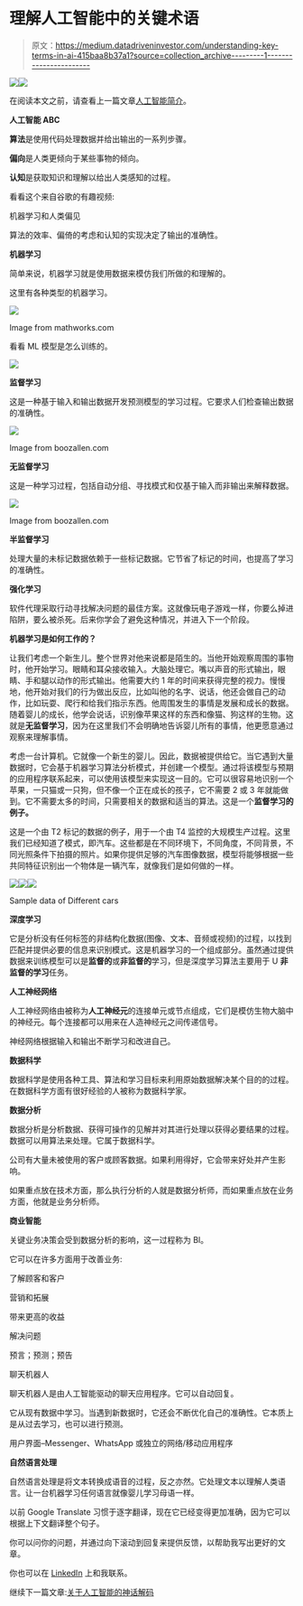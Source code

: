 # 理解人工智能中的关键术语

> 原文：<https://medium.datadriveninvestor.com/understanding-key-terms-in-ai-415baa8b37a1?source=collection_archive---------1----------------------->

[![](img/c600e73a2955ebc13f10253dd1ee84e6.png)](http://www.track.datadriveninvestor.com/1B9E)![](img/dc7e85d7b10985e4a0093c9f7411fc02.png)

在阅读本文之前，请查看上一篇文章[人工智能简介](https://link.medium.com/7fW4NgGVZU)。

**人工智能 ABC**

**算法**是使用代码处理数据并给出输出的一系列步骤。

**偏向**是人类更倾向于某些事物的倾向。

**认知**是获取知识和理解以给出人类感知的过程。

看看这个来自谷歌的有趣视频:

机器学习和人类偏见

算法的效率、偏倚的考虑和认知的实现决定了输出的准确性。

**机器学习**

简单来说，机器学习就是使用数据来模仿我们所做的和理解的。

这里有各种类型的机器学习。

![](img/4e3bf06b511ae49270d6c6391d5a6559.png)

Image from mathworks.com

看看 ML 模型是怎么训练的。

![](img/89e02c163e6d0d8515136c6d8d4be7b9.png)

**监督学习**

这是一种基于输入和输出数据开发预测模型的学习过程。它要求人们检查输出数据的准确性。

![](img/c459656baedf07d2329f8de2c4a23923.png)

Image from boozallen.com

**无监督学习**

这是一种学习过程，包括自动分组、寻找模式和仅基于输入而非输出来解释数据。

![](img/ebdd88bd1e6b66ca500268caae0a47cc.png)

Image from boozallen.com

**半监督学习**

处理大量的未标记数据依赖于一些标记数据。它节省了标记的时间，也提高了学习的准确性。

**强化学习**

软件代理采取行动寻找解决问题的最佳方案。这就像玩电子游戏一样，你要么掉进陷阱，要么被杀死。后来你学会了避免这种情况，并进入下一个阶段。

**机器学习是如何工作的？**

让我们考虑一个新生儿。整个世界对他来说都是陌生的。当他开始观察周围的事物时，他开始学习。眼睛和耳朵接收输入。大脑处理它。嘴以声音的形式输出，眼睛、手和腿以动作的形式输出。他需要大约 1 年的时间来获得完整的视力。慢慢地，他开始对我们的行为做出反应，比如叫他的名字、说话，他还会做自己的动作，比如玩耍、爬行和给我们指示东西。他周围发生的事情是发展和成长的数据。随着婴儿的成长，他学会说话，识别像苹果这样的东西和像猫、狗这样的生物。这就是**无监督学习**，因为在这里我们不会明确地告诉婴儿所有的事情，他更愿意通过观察来理解事情。

考虑一台计算机。它就像一个新生的婴儿。因此，数据被提供给它。当它遇到大量数据时，它会基于机器学习算法分析模式，并创建一个模型。通过将该模型与预期的应用程序联系起来，可以使用该模型来实现这一目的。它可以很容易地识别一个苹果，一只猫或一只狗，但不像一个正在成长的孩子，它不需要 2 或 3 年就能做到。它不需要太多的时间，只需要相关的数据和适当的算法。这是一个**监督学习的例子。**

这是一个由 T2 标记的数据的例子，用于一个由 T4 监控的大规模生产过程。这里我们已经知道了模式，即汽车。这些都是在不同环境下，不同角度，不同背景，不同光照条件下拍摄的照片。如果你提供足够的汽车图像数据，模型将能够根据一些共同特征识别出一个物体是一辆汽车，就像我们是如何做的一样。

![](img/277473a405770d6feb48e0b64a9f0e31.png)![](img/5926ca36b4bbe18bd161d60be0ba7907.png)![](img/66c7ae1d44e4dc5506a414015cb70509.png)

Sample data of Different cars

**深度学习**

它是分析没有任何标签的非结构化数据(图像、文本、音频或视频)的过程，以找到匹配并提供必要的信息来识别模式。这是机器学习的一个组成部分。虽然通过提供数据来训练模型可以是**监督的**或**非监督的**学习，但是深度学习算法主要用于 U **非监督的学习**任务。

**人工神经网络**

人工神经网络由被称为**人工神经元**的连接单元或节点组成，它们是模仿生物大脑中的神经元。每个连接都可以用来在人造神经元之间传递信号。

神经网络根据输入和输出不断学习和改进自己。

**数据科学**

数据科学是使用各种工具、算法和学习目标来利用原始数据解决某个目的的过程。在数据科学方面有很好经验的人被称为数据科学家。

**数据分析**

数据分析是分析数据、获得可操作的见解并对其进行处理以获得必要结果的过程。数据可以用算法来处理。它属于数据科学。

公司有大量未被使用的客户或顾客数据。如果利用得好，它会带来好处并产生影响。

如果重点放在技术方面，那么执行分析的人就是数据分析师，而如果重点放在业务方面，他就是业务分析师。

**商业智能**

关键业务决策会受到数据分析的影响，这一过程称为 BI。

它可以在许多方面用于改善业务:

了解顾客和客户

营销和拓展

带来更高的收益

解决问题

预言；预测；预告

聊天机器人

聊天机器人是由人工智能驱动的聊天应用程序。它可以自动回复。

它从现有数据中学习。当遇到新数据时，它还会不断优化自己的准确性。它本质上是从过去学习，也可以进行预测。

用户界面–Messenger、WhatsApp 或独立的网络/移动应用程序

**自然语言处理**

自然语言处理是将文本转换成语音的过程，反之亦然。它处理文本以理解人类语言。让一台机器学习任何语言就像婴儿学习母语一样。

以前 Google Translate 习惯于逐字翻译，现在它已经变得更加准确，因为它可以根据上下文翻译整个句子。

你可以问你的问题，并通过向下滚动到回复来提供反馈，以帮助我写出更好的文章。

你也可以在 [LinkedIn](https://www.linkedin.com/in/rajesh-n) 上和我联系。

继续下一篇文章:[关于人工智能的神话解码](https://medium.com/datadriveninvestor/myths-about-ai-decoded-c0b9719245f?source=friends_link&sk=0635333fa46edbdef5843542a0c37bc9)
